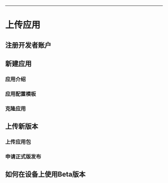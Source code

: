 
---

# 上传应用


## 注册开发者账户


## 新建应用

### 应用介绍

### 应用配置模板

### 克隆应用


## 上传新版本

### 上传应用包

### 申请正式版发布


## 如何在设备上使用Beta版本


